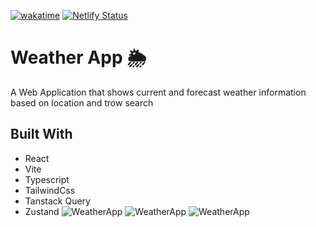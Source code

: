 [![wakatime](https://wakatime.com/badge/user/74e89342-a770-4ad7-80e1-f757c25e64ea/project/018d49cc-bb35-4f48-9fcc-60c9312475cc.svg)](https://wakatime.com/badge/user/74e89342-a770-4ad7-80e1-f757c25e64ea/project/018d49cc-bb35-4f48-9fcc-60c9312475cc) [![Netlify Status](https://api.netlify.com/api/v1/badges/5b33f438-a165-40b6-822c-9602b3be34e9/deploy-status)](https://app.netlify.com/sites/weather-hosein/deploys)
# Weather App 🌦
A Web Application that shows current and forecast weather information based on location and trow search 

## Built With 
- React
- Vite
- Typescript
- TailwindCss
- Tanstack Query
- Zustand
![WeatherApp](https://i.ibb.co/pZ1XtMM/screencapture-weather-projects-hoseinwave-ir-2024-01-29-22-35-11.png)
![WeatherApp](https://i.ibb.co/ykVhvtc/screencapture-weather-projects-hoseinwave-ir-sevendays-2024-01-29-22-35-41.png)
![WeatherApp](https://i.ibb.co/g4brQQj/screencapture-weather-projects-hoseinwave-ir-search-2024-01-29-22-35-27.png)


